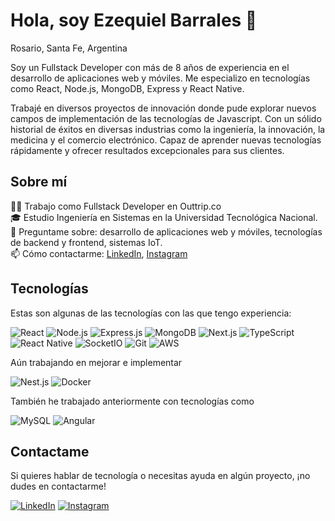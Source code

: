 # Hola, soy Ezequiel Barrales 👋
Rosario, Santa Fe, Argentina

Soy un Fullstack Developer con más de 8 años de experiencia en el desarrollo de aplicaciones web y móviles. Me especializo en tecnologías como React, Node.js, MongoDB, Express y React Native.

Trabajé en diversos proyectos de innovación donde pude explorar nuevos campos de implementación de las tecnologías de Javascript. Con un sólido historial de éxitos en diversas industrias como la ingeniería, la innovación, la medicina y el comercio electrónico. Capaz de aprender nuevas tecnologías rápidamente y ofrecer resultados excepcionales para sus clientes.

## Sobre mí

👨‍💻 Trabajo como Fullstack Developer en Outtrip.co<br>
🎓 Estudio Ingeniería en Sistemas en la Universidad Tecnológica Nacional.<br>
💬 Preguntame sobre: desarrollo de aplicaciones web y móviles, tecnologías de backend y frontend, sistemas IoT.<br>
📫 Cómo contactarme: [LinkedIn](http://linkedin.com/in/ezequiel-barrales), [Instagram](https://instagram.com/ezequielbarrales)

## Tecnologías

Estas son algunas de las tecnologías con las que tengo experiencia:


![React](https://img.shields.io/badge/-React-61DAFB?style=for-the-badge&logo=react&logoColor=232F3E)
![Node.js](https://img.shields.io/badge/-Node.js-339933?style=for-the-badge&logo=node.js&logoColor=white)
![Express.js](https://img.shields.io/badge/-Express.js-000000?style=for-the-badge&logo=express&logoColor=white)
![MongoDB](https://img.shields.io/badge/-MongoDB-47A248?style=for-the-badge&logo=mongodb&logoColor=white)
![Next.js](https://img.shields.io/badge/-Next.js-000000?style=for-the-badge&logo=next.js&logoColor=white)
![TypeScript](https://img.shields.io/badge/-TypeScript-007ACC?style=for-the-badge&logo=typescript&logoColor=white)
![React Native](https://img.shields.io/badge/-React_Native-0088CC?style=for-the-badge&logo=react&logoColor=white)
![SocketIO](https://img.shields.io/badge/-Socket.IO-010101?style=for-the-badge&logo=socket.io&logoColor=white)
![Git](https://img.shields.io/badge/-Git-F05032?style=for-the-badge&logo=git&logoColor=white)
![AWS](https://img.shields.io/badge/-AWS-232F3E?style=for-the-badge&logo=amazon-aws&logoColor=white)

Aún trabajando en mejorar e implementar

![Nest.js](https://img.shields.io/badge/-Nest.js-E0234E?style=for-the-badge&logo=nestjs&logoColor=white)
![Docker](https://img.shields.io/badge/-Docker-2496ED?style=for-the-badge&logo=docker&logoColor=white)

También he trabajado anteriormente con tecnologías como

![MySQL](https://img.shields.io/badge/-MySQL-4479A1?style=for-the-badge&logo=mysql&logoColor=white)
![Angular](https://img.shields.io/badge/-Angular-DD0031?style=for-the-badge&logo=angular&logoColor=white)

## Contactame

Si quieres hablar de tecnología o necesitas ayuda en algún proyecto, ¡no dudes en contactarme!


[![LinkedIn](https://img.shields.io/badge/LinkedIn-0077B5?style=for-the-badge&logo=linkedin&logoColor=white)](https://www.linkedin.com/in/ezequiel-barrales/)
[![Instagram](https://img.shields.io/badge/Instagram-E4405F?style=for-the-badge&logo=instagram&logoColor=white)](https://www.instagram.com/ezequielbarrales/)
